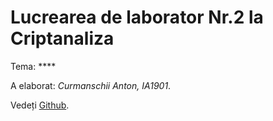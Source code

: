 # Lucrearea de laborator Nr.2 la Criptanaliza

Tema: ****

A elaborat: *Curmanschii Anton, IA1901*.

Vedeți [Github](https://github.com/AntonC9018/uni_cryptanalysis). 